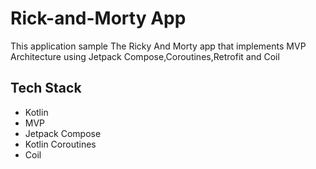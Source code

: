# Rick-and-Morty App
This application sample The Ricky And Morty app
that implements MVP Architecture using Jetpack Compose,Coroutines,Retrofit and Coil

<H2>Tech Stack</H2>

- Kotlin
- MVP
- Jetpack Compose
- Kotlin Coroutines
- Coil

